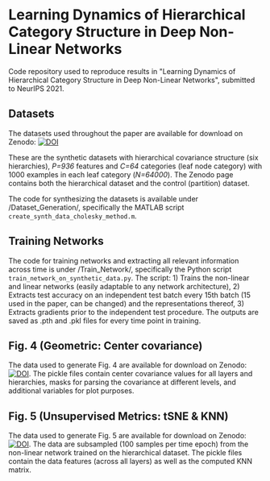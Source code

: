 # Learning Dynamics of Hierarchical Category Structure in Deep Non-Linear Networks
Code repository used to reproduce results in "Learning Dynamics of Hierarchical Category Structure in Deep Non-Linear Networks", submitted to NeurIPS 2021. 

## Datasets
The datasets used throughout the paper are available for download on Zenodo:
[![DOI](https://zenodo.org/badge/DOI/10.5281/zenodo.4898345.svg)](https://doi.org/10.5281/zenodo.4898345)

These are the synthetic datasets with hierarchical covariance structure (six hierarchies), *P=936* features and *C=64* categories (leaf node category) with 1000 examples in each leaf category (*N=64000*). The Zenodo page contains both the hierarchical dataset and the control (partition) dataset.

The code for synthesizing the datasets is available under /Dataset_Generation/, specifically the MATLAB script `create_synth_data_cholesky_method.m`.

## Training Networks 
The code for training networks and extracting all relevant information across time is under /Train_Network/, specifically the Python script `train_network_on_synthetic_data.py`. The script: 1) Trains the non-linear and linear networks (easily adaptable to any network architecture), 2) Extracts test accuracy on an independent test batch every 15th batch (15 used in the paper, can be changed) and the representations thereof, 3) Extracts gradients prior to the independent test procedure. The outputs are saved as .pth and .pkl files for every time point in training.

## Fig. 4 (Geometric: Center covariance)
The data used to generate Fig. 4 are available for download on Zenodo:
[![DOI](https://zenodo.org/badge/DOI/10.5281/zenodo.4899494.svg)](https://doi.org/10.5281/zenodo.4899494). 
The pickle files contain center covariance values for all layers and hierarchies, masks for parsing the covariance at different levels, and additional variables for plot purposes.

## Fig. 5 (Unsupervised Metrics: tSNE & KNN)
The data used to generate Fig. 5 are available for download on Zenodo:
[![DOI](https://zenodo.org/badge/DOI/10.5281/zenodo.4898341.svg)](https://doi.org/10.5281/zenodo.4898341).
The data are subsampled (100 samples per time epoch) from the non-linear network trained on the hierarchical dataset. The pickle files contain the data features (across all layers) as well as the computed KNN matrix.





